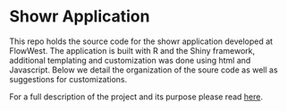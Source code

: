 # Showr Application 

This repo holds the source code for the showr application developed at FlowWest. 
The application is built with R and the Shiny framework, additional templating 
and customization was done using html and Javascript. Below we detail the 
organization of the soure code as well as suggestions for customizations. 

For a full description of the project and its purpose please read [here](#).
